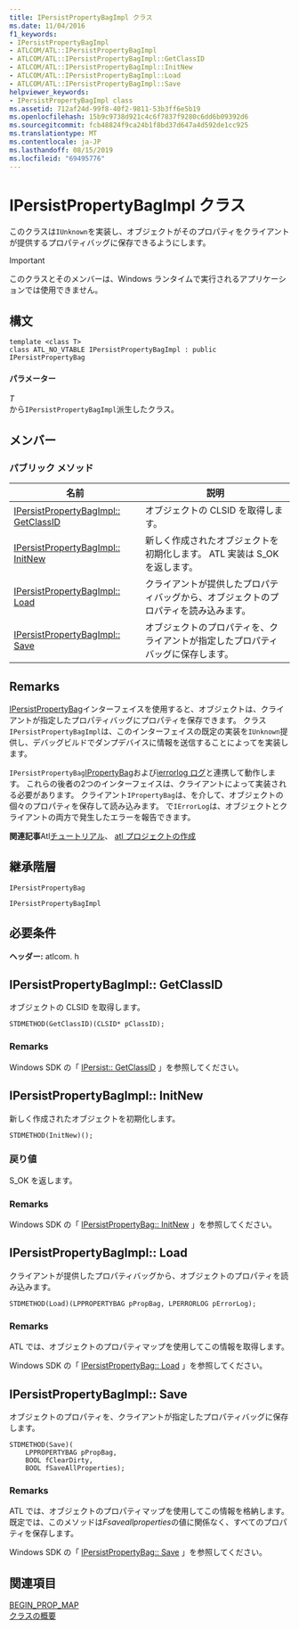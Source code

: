 ```yaml
---
title: IPersistPropertyBagImpl クラス
ms.date: 11/04/2016
f1_keywords:
- IPersistPropertyBagImpl
- ATLCOM/ATL::IPersistPropertyBagImpl
- ATLCOM/ATL::IPersistPropertyBagImpl::GetClassID
- ATLCOM/ATL::IPersistPropertyBagImpl::InitNew
- ATLCOM/ATL::IPersistPropertyBagImpl::Load
- ATLCOM/ATL::IPersistPropertyBagImpl::Save
helpviewer_keywords:
- IPersistPropertyBagImpl class
ms.assetid: 712af24d-99f8-40f2-9811-53b3ff6e5b19
ms.openlocfilehash: 15b9c9738d921c4c6f7837f9280c6dd6b09392d6
ms.sourcegitcommit: fcb48824f9ca24b1f8bd37d647a4d592de1cc925
ms.translationtype: MT
ms.contentlocale: ja-JP
ms.lasthandoff: 08/15/2019
ms.locfileid: "69495776"
---
```

# <a name="ipersistpropertybagimpl-class"></a>IPersistPropertyBagImpl クラス

このクラスは`IUnknown`を実装し、オブジェクトがそのプロパティをクライアントが提供するプロパティバッグに保存できるようにします。

> [!IMPORTANT]
>  このクラスとそのメンバーは、Windows ランタイムで実行されるアプリケーションでは使用できません。

## <a name="syntax"></a>構文

```
template <class T>
class ATL_NO_VTABLE IPersistPropertyBagImpl : public IPersistPropertyBag
```

#### <a name="parameters"></a>パラメーター

*T*<br/>
から`IPersistPropertyBagImpl`派生したクラス。

## <a name="members"></a>メンバー

### <a name="public-methods"></a>パブリック メソッド

|名前|説明|
|----------|-----------------|
|[IPersistPropertyBagImpl:: GetClassID](#getclassid)|オブジェクトの CLSID を取得します。|
|[IPersistPropertyBagImpl:: InitNew](#initnew)|新しく作成されたオブジェクトを初期化します。 ATL 実装は S_OK を返します。|
|[IPersistPropertyBagImpl:: Load](#load)|クライアントが提供したプロパティバッグから、オブジェクトのプロパティを読み込みます。|
|[IPersistPropertyBagImpl:: Save](#save)|オブジェクトのプロパティを、クライアントが指定したプロパティバッグに保存します。|

## <a name="remarks"></a>Remarks

[IPersistPropertyBag](/previous-versions/windows/internet-explorer/ie-developer/platform-apis/aa768205\(v=vs.85\))インターフェイスを使用すると、オブジェクトは、クライアントが指定したプロパティバッグにプロパティを保存できます。 クラス`IPersistPropertyBagImpl`は、このインターフェイスの既定の実装を`IUnknown`提供し、デバッグビルドでダンプデバイスに情報を送信することによってを実装します。

`IPersistPropertyBag`[IPropertyBag](/previous-versions/windows/internet-explorer/ie-developer/platform-apis/aa768196\(v=vs.85\))および[ierrorlog ログ](/previous-versions/windows/internet-explorer/ie-developer/platform-apis/aa768231\(v=vs.85\))と連携して動作します。 これらの後者の2つのインターフェイスは、クライアントによって実装される必要があります。 クライアント`IPropertyBag`は、を介して、オブジェクトの個々のプロパティを保存して読み込みます。 で`IErrorLog`は、オブジェクトとクライアントの両方で発生したエラーを報告できます。

**関連記事**Atl[チュートリアル](../../atl/active-template-library-atl-tutorial.md)、 [atl プロジェクトの作成](../../atl/reference/creating-an-atl-project.md)

## <a name="inheritance-hierarchy"></a>継承階層

`IPersistPropertyBag`

`IPersistPropertyBagImpl`

## <a name="requirements"></a>必要条件

**ヘッダー:** atlcom. h

##  <a name="getclassid"></a>IPersistPropertyBagImpl:: GetClassID

オブジェクトの CLSID を取得します。

```
STDMETHOD(GetClassID)(CLSID* pClassID);
```

### <a name="remarks"></a>Remarks

Windows SDK の「 [IPersist:: GetClassID](/windows/win32/api/objidl/nf-objidl-ipersist-getclassid) 」を参照してください。

##  <a name="initnew"></a>IPersistPropertyBagImpl:: InitNew

新しく作成されたオブジェクトを初期化します。

```
STDMETHOD(InitNew)();
```

### <a name="return-value"></a>戻り値

S_OK を返します。

### <a name="remarks"></a>Remarks

Windows SDK の「 [IPersistPropertyBag:: InitNew](/previous-versions/windows/internet-explorer/ie-developer/platform-apis/aa768204\(v=vs.85\)) 」を参照してください。

##  <a name="load"></a>IPersistPropertyBagImpl:: Load

クライアントが提供したプロパティバッグから、オブジェクトのプロパティを読み込みます。

```
STDMETHOD(Load)(LPPROPERTYBAG pPropBag, LPERRORLOG pErrorLog);
```

### <a name="remarks"></a>Remarks

ATL では、オブジェクトのプロパティマップを使用してこの情報を取得します。

Windows SDK の「 [IPersistPropertyBag:: Load](/previous-versions/windows/internet-explorer/ie-developer/platform-apis/aa768206\(v=vs.85\)) 」を参照してください。

##  <a name="save"></a>IPersistPropertyBagImpl:: Save

オブジェクトのプロパティを、クライアントが指定したプロパティバッグに保存します。

```
STDMETHOD(Save)(
    LPPROPERTYBAG pPropBag,
    BOOL fClearDirty,
    BOOL fSaveAllProperties);
```

### <a name="remarks"></a>Remarks

ATL では、オブジェクトのプロパティマップを使用してこの情報を格納します。 既定では、このメソッドは*Fsaveallproperties*の値に関係なく、すべてのプロパティを保存します。

Windows SDK の「 [IPersistPropertyBag:: Save](/previous-versions/windows/internet-explorer/ie-developer/platform-apis/aa768207\(v=vs.85\)) 」を参照してください。

## <a name="see-also"></a>関連項目

[BEGIN_PROP_MAP](property-map-macros.md#begin_prop_map)<br/>
[クラスの概要](../../atl/atl-class-overview.md)
